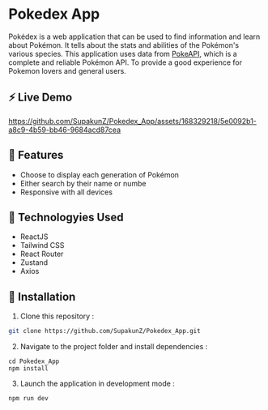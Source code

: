 # Pokedex App
Pokédex is a web application that can be used to find information and learn about Pokémon. It tells about the stats and abilities of the Pokémon's various species. This application uses data from [PokeAPI](https://pokeapi.co/), which is a complete and reliable Pokémon API. To provide a good experience for Pokemon lovers and general users.

## ⚡ Live Demo 

https://github.com/SupakunZ/Pokedex_App/assets/168329218/5e0092b1-a8c9-4b59-bb46-9684acd87cea

## 🦄 Features

  <ul>
      <li>Choose to display each generation of Pokémon</li>
      <li>Either search by their name or numbe</li>
      <li>Responsive with all devices</li>
  </ul>

## 🐣 Technologyies Used
  
  <ul>
      <li>ReactJS</li>
      <li>Tailwind CSS</li>
      <li>React Router</li>
      <li>Zustand</li>
      <li>Axios</li>
  </ul>


## 📢 Installation

1. Clone this repository :

```bash
git clone https://github.com/SupakunZ/Pokedex_App.git
```

2. Navigate to the project folder and install dependencies :

```
cd Pokedex_App
npm install
```

3. Launch the application in development mode :

```
npm run dev
```
